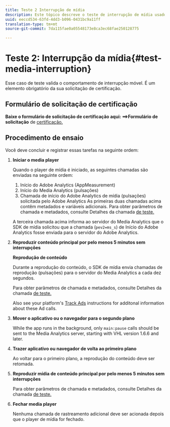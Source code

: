 ```yaml
---
title: Teste 2 Interrupção de mídia
description: Este tópico descreve o teste de interrupção de mídia usado na validação.
uuid: eeccd534-63fd-4dd3-b096-0431bc9a11ff
translation-type: tm+mt
source-git-commit: 7da115fae0a05548173e8ca3ec68fae250128775

---
```



# Teste 2: Interrupção da mídia{#test-media-interruption}

Esse caso de teste valida o comportamento de interrupção móvel. É um elemento obrigatório da sua solicitação de certificação.

## Formulário de solicitação de certificação

**Baixe o formulário de solicitação de certificação aqui: ==&gt;Formulário de solicitação** de [certificação.](cert_req_form.docx)

## Procedimento de ensaio

Você deve concluir e registrar essas tarefas na seguinte ordem:

1. **Iniciar o media player**

   Quando o player de mídia é iniciado, as seguintes chamadas são enviadas na seguinte ordem:

   1. Início do Adobe Analytics (AppMeasurement)
   1. Início do Media Analytics (pulsações)
   1. Chamada de início do Adobe Analytics de mídia (pulsações) solicitada pelo Adobe Analytics
   As primeiras duas chamadas acima contêm metadados e variáveis adicionais. Para obter parâmetros de chamada e metadados, consulte Detalhes da chamada [de teste.](/help/sdk-implement/validation/test-call-details.md#start-the-media-player)

   A terceira chamada acima informa ao servidor do Media Analytics que o SDK de mídia solicitou que a chamada (`pev2=ms_s`) de Início do Adobe Analytics fosse enviada para o servidor do Adobe Analytics.

1. **Reproduzir conteúdo principal por pelo menos 5 minutos sem interrupções**

   **Reprodução de conteúdo**

   Durante a reprodução do conteúdo, o SDK de mídia envia chamadas de reprodução (pulsações) para o servidor do Media Analytics a cada dez segundos.

   Para obter parâmetros de chamada e metadados, consulte Detalhes da chamada [de teste.](/help/sdk-implement/validation/test-call-details.md#play-main-content)

   Also see your platform's [Track Ads](/help/sdk-implement/track-ads/track-ads-overview.md) instructions for additonal information about these Ad calls.

1. **Mover o aplicativo ou o navegador para o segundo plano**

   While the app runs in the background, only `main:pause` calls should be sent to the Media Analytics server, starting with VHL version 1.6.6 and later.

1. **Trazer aplicativo ou navegador de volta ao primeiro plano**

   Ao voltar para o primeiro plano, a reprodução do conteúdo deve ser retomada.

1. **Reproduzir mídia de conteúdo principal por pelo menos 5 minutos sem interrupções**

   Para obter parâmetros de chamada e metadados, consulte Detalhes da chamada [de teste.](/help/sdk-implement/validation/test-call-details.md#play-main-content)

1. **Fechar media player**

   Nenhuma chamada de rastreamento adicional deve ser acionada depois que o player de mídia for fechado.

